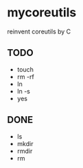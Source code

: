 mycoreutils
===========

reinvent coreutils by C

## TODO
* touch
* rm -rf
* ln
* ln -s
* yes

## DONE
* ls
* mkdir
* rmdir
* rm
